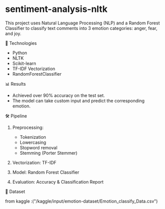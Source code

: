 # sentiment-analysis-nltk

This project uses Natural Language Processing (NLP) and a Random Forest Classifier to classify text comments into 3 emotion categories: anger, fear, and joy.

🧠 Technologies
- Python
- NLTK
- Scikit-learn
- TF-IDF Vectorization
- RandomForestClassifier
 
 📊 Results
- Achieved over 90% accuracy on the test set.  
- The model can take custom input and predict the corresponding emotion.
 
 🛠 Pipeline
1. Preprocessing:
   - Tokenization  
   - Lowercasing  
   - Stopword removal  
   - Stemming (Porter Stemmer)

2. Vectorization: TF-IDF

3. Model: Random Forest Classifier

4. Evaluation: Accuracy & Classification Report

📁 Dataset

from kaggle :("/kaggle/input/emotion-dataset/Emotion_classify_Data.csv")











